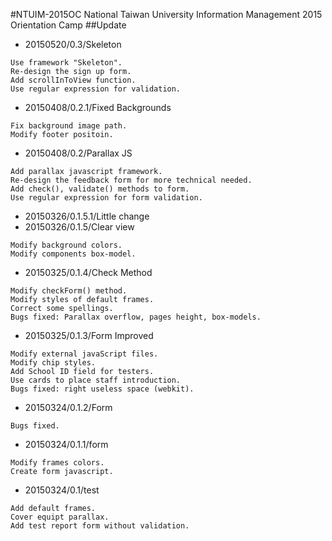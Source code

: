 #NTUIM-2015OC
National Taiwan University Information Management 2015 Orientation Camp
##Update
* 20150520/0.3/Skeleton
```
Use framework "Skeleton".
Re-design the sign up form.
Add scrollInToView function.
Use regular expression for validation.
```
* 20150408/0.2.1/Fixed Backgrounds
```
Fix background image path.
Modify footer positoin.
```
* 20150408/0.2/Parallax JS
```
Add parallax javascript framework.
Re-design the feedback form for more technical needed.
Add check(), validate() methods to form.
Use regular expression for form validation.
```
* 20150326/0.1.5.1/Little change
* 20150326/0.1.5/Clear view
```
Modify background colors.
Modify components box-model.
```
* 20150325/0.1.4/Check Method
```
Modify checkForm() method.
Modify styles of default frames.
Correct some spellings.
Bugs fixed: Parallax overflow, pages height, box-models.
```
* 20150325/0.1.3/Form Improved
```
Modify external javaScript files.
Modify chip styles.
Add School ID field for testers.
Use cards to place staff introduction.
Bugs fixed: right useless space (webkit).
```
* 20150324/0.1.2/Form
```
Bugs fixed.
```
* 20150324/0.1.1/form
```
Modify frames colors.
Create form javascript.
```
* 20150324/0.1/test
```
Add default frames.
Cover equipt parallax.
Add test report form without validation.
```
